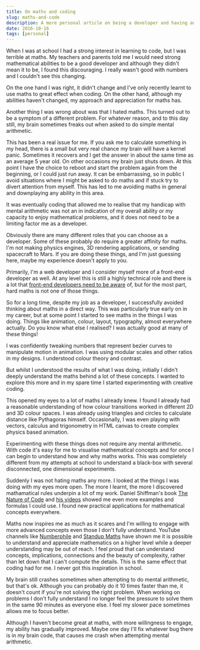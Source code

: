 ```yaml
---
title: On maths and coding
slug: maths-and-code
description: A more personal article on being a developer and having an average mathematical ability.
date: 2016-10-16
tags: [personal]
---
```


When I was at school I had a strong interest in learning to code, but I was terrible at maths. My teachers and parents told me I would need strong mathematical abilities to be a good developer and although they didn't mean it to be, I found this discouraging. I really wasn't good with numbers and I couldn't see this changing.

On the one hand I was right, it didn't change and I've only recently learnt to use maths to great effect when coding. On the other hand, although my abilities haven't changed, my approach and appreciation for maths has.

Another thing I was wrong about was that I hated maths. This turned out to be a symptom of a different problem. For whatever reason, and to this day still, my brain sometimes freaks out when asked to do simple mental arithmetic.

This has been a real issue for me. If you ask me to calculate something in my head, there is a small but very real chance my brain will have a kernel panic. Sometimes it recovers and I get the answer in about the same time as an average 5 year old. On other occasions my brain just shuts down. At this point I have the choice to reboot and start the problem again from the beginning, or I could just run away. It can be embarrassing, so in public I avoid situations where I might be asked to do maths and if stuck try to divert attention from myself. This has led to me avoiding maths in general and downplaying any ability in this area.

It was eventually coding that allowed me to realise that my handicap with mental arithmetic was not an in indication of my overall ability or my capacity to enjoy mathematical problems, and it does not need to be a limiting factor me as a developer.

Obviously there are many different roles that you can choose as a developer. Some of these probably do require a greater affinity for maths. I'm not making physics engines, 3D rendering applications, or sending spacecraft to Mars. If you are doing these things, and I'm just guessing here, maybe my experience doesn't apply to you.

Primarily, I'm a web developer and I consider myself more of a front-end developer as well. At any level this is still a highly technical role and there is a lot that [front-end developers need to be aware](https://css-tricks.com/front-end-developer-aware/) of, but for the most part, hard maths is not one of those things.

So for a long time, despite my job as a developer, I successfully avoided thinking about maths in a direct way. This was particularly true early on in my career, but at some point I started to see maths in the things I was doing. Things like animation, colour, layout, typography, almost everywhere actually. Do you know what else I realised? I was actually good at many of these things!

I was confidently tweaking numbers that represent bezier curves to manipulate motion in animation. I was using modular scales and other ratios in my designs. I understood colour theory and contrast.

But whilst I understood the results of what I was doing, initially I didn't deeply understand the maths behind a lot of these concepts. I wanted to explore this more and in my spare time I started experimenting with creative coding.

This opened my eyes to a lot of maths I already knew. I found I already had a reasonable understanding of how colour transitions worked in different 2D and 3D colour spaces. I was already using triangles and circles to calculate distance like Pythagoras himself. Occasionally, I was even playing with vectors, calculus and trigonometry in HTML canvas to create complex physics based animation.

Experimenting with these things does not require any mental arithmetic. With code it's easy for me to visualise mathematical concepts and for once I can begin to understand how and why maths works. This was completely different from my attempts at school to understand a black-box with several disconnected, one dimensional experiments.

Suddenly I was not hating maths any more. I looked at the things I was doing with my eyes more open. The more I learnt, the more I discovered mathamatical rules underpin a lot of my work. Daniel Shiffman's book [The Nature of Code](http://natureofcode.com/) and [his videos](https://www.youtube.com/user/shiffman) showed me even more examples and formulas I could use. I found new practical applications for mathematical concepts everywhere.

Maths now inspires me as much as it scares and I'm willing to engage with more advanced concepts even those I don't fully understand. YouTube channels like [Numberphile](https://www.youtube.com/user/numberphile) and [Standup Maths](https://www.youtube.com/user/standupmaths) have shown me it is possible to understand and appreciate mathematics on a higher level while a deeper understanding may be out of reach. I feel proud that can understand concepts, implications, connections and the beauty of complexity, rather than let down that I can't compute the details. This is the same effect that coding had for me. I never got this inspiration in school.

My brain still crashes sometimes when attempting to do mental arithmetic, but that's ok. Although you can probably do it 10 times faster than me, it doesn't count if you're not solving the right problem. When working on problems I don't fully understand I no longer feel the pressure to solve them in the same 90 minutes as everyone else. I feel my slower pace sometimes allows me to focus better.

Although I haven't become great at maths, with more willingness to engage, my ability has gradually improved. Maybe one day I'll fix whatever bug there is in my brain code, that causes me crash when attempting mental arithmetic.
